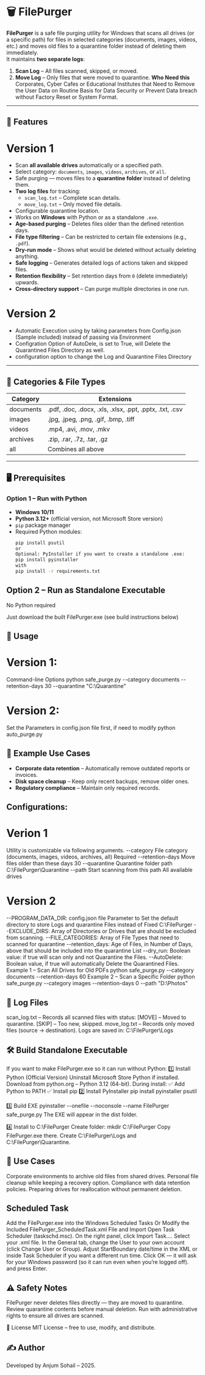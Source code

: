 # 🗑️ FilePurger

**FilePurger** is a safe file purging utility for Windows that scans all drives (or a specific path) for files in selected categories (documents, images, videos, etc.) and moves old files to a quarantine folder instead of deleting them immediately.  
It maintains **two separate logs**:
1. **Scan Log** – All files scanned, skipped, or moved.
2. **Move Log** – Only files that were moved to quarantine.
**Who Need this** Corporates, Cyber Cafes or Educational Institutes that Need to Remove the User Data on Routine Basis for Data Security or Prevent Data breach without Factory Reset or System Format.

---

## 📜 Features
# Version 1
- Scan **all available drives** automatically or a specified path.
- Select category: `documents`, `images`, `videos`, `archives`, or `all`.
- Safe purging — moves files to a **quarantine folder** instead of deleting them.
- **Two log files** for tracking:
  - `scan_log.txt` – Complete scan details.
  - `move_log.txt` – Only moved file details.
- Configurable quarantine location.
- Works on **Windows** with Python or as a standalone `.exe`.
- **Age-based purging** – Deletes files older than the defined retention days.
- **File type filtering** – Can be restricted to certain file extensions (e.g., `.pdf`).
- **Dry-run mode** – Shows what would be deleted without actually deleting anything.
- **Safe logging** – Generates detailed logs of actions taken and skipped files.
- **Retention flexibility** – Set retention days from `0` (delete immediately) upwards.
- **Cross-directory support** – Can purge multiple directories in one run.
# Version 2
- Automatic Execution using by taking parameters from Config.json (Sample included) instead of passing via Environment
- Configration Option of AutoDele, is set to True, will Delete the Quarantined Files Directory as well.
- configuration option to change the Log and Quarantine Files Directory
---

## 📂 Categories & File Types
| Category   | Extensions                                                                 |
|------------|-----------------------------------------------------------------------------|
| documents  | .pdf, .doc, .docx, .xls, .xlsx, .ppt, .pptx, .txt, .csv                     |
| images     | .jpg, .jpeg, .png, .gif, .bmp, .tiff                                        |
| videos     | .mp4, .avi, .mov, .mkv                                                      |
| archives   | .zip, .rar, .7z, .tar, .gz                                                  |
| all        | Combines all above                                                          |

---

## 🖥️ Prerequisites

### **Option 1 – Run with Python**
- **Windows 10/11**
- **Python 3.12+** (official version, not Microsoft Store version)
- `pip` package manager
- Required Python modules:
  ```bash
  pip install psutil
  or 
  Optional: PyInstaller if you want to create a standalone .exe:
  pip install pyinstaller 
  with
  pip install -r requirements.txt

## Option 2 – Run as Standalone Executable

No Python required

Just download the built FilePurger.exe (see build instructions below)

## 🚀 Usage
# Version 1:
Command-line Options
python safe_purge.py --category documents --retention-days 30 --quarantine "C:\Quarantine"
# Version 2:
Set the Parameters in config.json file first, if need to modify
python auto_purge.py

## 📌 Example Use Cases
- **Corporate data retention** – Automatically remove outdated reports or invoices.
- **Disk space cleanup** – Keep only recent backups, remove older ones.
- **Regulatory compliance** – Maintain only required records.

## Configurations:
# Verion 1
Utility is customizable via following arguments.
--category	File category (documents, images, videos, archives, all)	Required
--retention-days	Move files older than these days	30
--quarantine	Quarantine folder path	C:\FilePurger\Quarantine
--path	Start scanning from this path	All available drives
# Version 2
--PROGRAM_DATA_DIR: config.json file Parameter to Set the default directory to store Logs and quarantine Files instead of Fixed C:\FilePurger
--EXCLUDE_DIRS: Array of Directories or Drives that are should be excluded from scanning.
--FILE_CATEGORIES: Array of File Types that need to scanned for quarantine
--retention_days: Age of Files, in Number of Days, above that should be included into the quarantine List
--dry_run: Boolean value: if true will scan only and not Quarantine the Files.
--AutoDelete: Boolean value, if true will automatically Delete the Quarantined Files.
Example 1 – Scan All Drives for Old PDFs
python safe_purge.py --category documents --retention-days 60
Example 2 – Scan a Specific Folder
python safe_purge.py --category images --retention-days 0 --path "D:\Photos"

## 📄 Log Files
scan_log.txt – Records all scanned files with status:
[MOVE] – Moved to quarantine.
[SKIP] – Too new, skipped.
move_log.txt – Records only moved files (source → destination).
Logs are saved in:
C:\FilePurger\Logs

## 🛠️ Build Standalone Executable
If you want to make FilePurger.exe so it can run without Python:
1️⃣ Install Python (Official Version)
Uninstall Microsoft Store Python if installed.
Download from python.org – Python 3.12 (64-bit).
During install:
✅ Add Python to PATH
✅ Install pip
2️⃣ Install PyInstaller
pip install pyinstaller psutil

3️⃣ Build EXE
pyinstaller --onefile --noconsole --name FilePurger safe_purge.py
The EXE will appear in the dist folder.

4️⃣ Install to C:\FilePurger
Create folder:
mkdir C:\FilePurger
Copy FilePurger.exe there.
Create C:\FilePurger\Logs and C:\FilePurger\Quarantine.

## 💼 Use Cases
Corporate environments to archive old files from shared drives.
Personal file cleanup while keeping a recovery option.
Compliance with data retention policies.
Preparing drives for reallocation without permanent deletion.

## Scheduled Task
Add the FilePurger.exe into the Windows Scheduled Tasks Or Modify the Included FilePurger_ScheduledTask.xml File and Import
Open Task Scheduler (taskschd.msc).
On the right panel, click Import Task….
Select your .xml file.
In the General tab, change the User to your own account (click Change User or Group).
Adjust StartBoundary date/time in the XML or inside Task Scheduler if you want a different run time.
Click OK — it will ask for your Windows password (so it can run even when you’re logged off).
and press Enter.

## ⚠️ Safety Notes

FilePurger never deletes files directly — they are moved to quarantine.
Review quarantine contents before manual deletion.
Run with administrative rights to ensure all drives are scanned.

📜 License
MIT License – free to use, modify, and distribute.
## ✍️ Author
Developed by Anjum Sohail – 2025.
